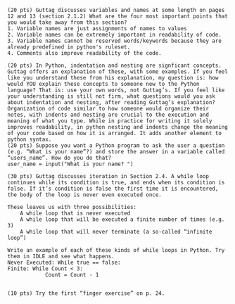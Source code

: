 

    (20 pts) Guttag discusses variables and names at some length on pages 12 and 13 (section 2.1.2) What are the four most important points that you would take away from this section?
    1. Variable names are just assignments of names to values
    2. Variable names can be extremely important in readability of code.
    3. Variable names cannot be reserved words/keywords because they are already predefined in python's ruleset.
    4. Comments also improve readability of the code.

    (20 pts) In Python, indentation and nesting are signficant concepts. Guttag offers an explanation of these, with some examples. If you feel like you understand these from his explanation, my question is: how would YOU explain these concepts to someone new to the Python language? That is: use your own words, not Guttag’s. If you feel like your understanding is still not firm, what questions would you ask about indentation and nesting, after reading Guttag’s explanation?
    Organization of code similar to how someone would organize their notes, with indents and nesting are crucial to the execution and meaning of what you type. While in practice for writing it solely improves readability, in python nesting and indents change the meaning of your code based on how it is arranged. It adds another element to python syntax. 
    (20 pts) Suppose you want a Python program to ask the user a question (e.g. “What is your name”?) and store the answer in a variable called “users_name”. How do you do that?
    user_name = input("What is your name? ")

    (30 pts) Guttag discusses iteration in Section 2.4. A while loop continues while its condition is true, and ends when its condition is false. If it’s condition is false the first time it is encountered, the body of the loop is never even executed once.
    
    These leaves us with three possibilities:
        A while loop that is never executed
        A while loop that will be executed a finite number of times (e.g. 3)
        A while loop that will never terminate (a so-called “infinite loop”)

    Write an example of each of these kinds of while loops in Python. Try them in IDLE and see what happens.
    Never Executed: While true == false:
    Finite: While Count < 3:   
                Count = Count - 1
      

    (10 pts) Try the first “finger exercise” on p. 24.
